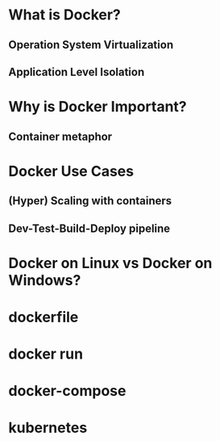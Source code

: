# What is Docker?

## Operation System Virtualization

## Application Level Isolation

# Why is Docker Important?

## Container metaphor

# Docker Use Cases

## (Hyper) Scaling with containers

## Dev-Test-Build-Deploy pipeline

# Docker on Linux vs Docker on Windows?

# dockerfile

# docker run

# docker-compose

# kubernetes
